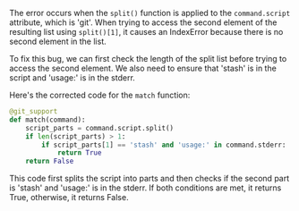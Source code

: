 The error occurs when the `split()` function is applied to the `command.script` attribute, which is 'git'. When trying to access the second element of the resulting list using `split()[1]`, it causes an IndexError because there is no second element in the list.

To fix this bug, we can first check the length of the split list before trying to access the second element. We also need to ensure that 'stash' is in the script and 'usage:' is in the stderr.

Here's the corrected code for the `match` function:

```python
@git_support
def match(command):
    script_parts = command.script.split()
    if len(script_parts) > 1:
        if script_parts[1] == 'stash' and 'usage:' in command.stderr:
            return True
    return False
```

This code first splits the script into parts and then checks if the second part is 'stash' and 'usage:' is in the stderr. If both conditions are met, it returns True, otherwise, it returns False.